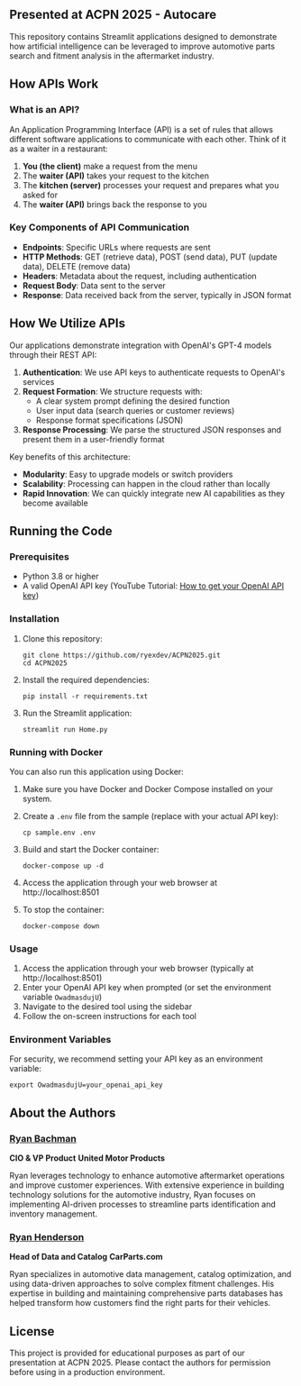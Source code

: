 ## Presented at ACPN 2025 - Autocare

This repository contains Streamlit applications designed to demonstrate how artificial intelligence can be leveraged to improve automotive parts search and fitment analysis in the aftermarket industry.

## How APIs Work

### What is an API?

An Application Programming Interface (API) is a set of rules that allows different software applications to communicate with each other. Think of it as a waiter in a restaurant:

1. **You (the client)** make a request from the menu
2. The **waiter (API)** takes your request to the kitchen
3. The **kitchen (server)** processes your request and prepares what you asked for
4. The **waiter (API)** brings back the response to you

### Key Components of API Communication

- **Endpoints**: Specific URLs where requests are sent
- **HTTP Methods**: GET (retrieve data), POST (send data), PUT (update data), DELETE (remove data)
- **Headers**: Metadata about the request, including authentication
- **Request Body**: Data sent to the server
- **Response**: Data received back from the server, typically in JSON format

## How We Utilize APIs

Our applications demonstrate integration with OpenAI's GPT-4 models through their REST API:

1. **Authentication**: We use API keys to authenticate requests to OpenAI's services
2. **Request Formation**: We structure requests with:
   - A clear system prompt defining the desired function
   - User input data (search queries or customer reviews)
   - Response format specifications (JSON)
3. **Response Processing**: We parse the structured JSON responses and present them in a user-friendly format

Key benefits of this architecture:

- **Modularity**: Easy to upgrade models or switch providers
- **Scalability**: Processing can happen in the cloud rather than locally
- **Rapid Innovation**: We can quickly integrate new AI capabilities as they become available

## Running the Code

### Prerequisites

- Python 3.8 or higher
- A valid OpenAI API key (YouTube Tutorial: [How to get your OpenAI API key](https://www.youtube.com/watch?v=SzPE_AE0eEo))

### Installation

1. Clone this repository:
   ```
   git clone https://github.com/ryexdev/ACPN2025.git
   cd ACPN2025
   ```

2. Install the required dependencies:
   ```
   pip install -r requirements.txt
   ```

3. Run the Streamlit application:
   ```
   streamlit run Home.py
   ```

### Running with Docker

You can also run this application using Docker:

1. Make sure you have Docker and Docker Compose installed on your system.

2. Create a `.env` file from the sample (replace with your actual API key):
   ```
   cp sample.env .env
   ```

3. Build and start the Docker container:
   ```
   docker-compose up -d
   ```

4. Access the application through your web browser at http://localhost:8501

5. To stop the container:
   ```
   docker-compose down
   ```

### Usage

1. Access the application through your web browser (typically at http://localhost:8501)
2. Enter your OpenAI API key when prompted (or set the environment variable `OwadmasdujU`)
3. Navigate to the desired tool using the sidebar
4. Follow the on-screen instructions for each tool

### Environment Variables

For security, we recommend setting your API key as an environment variable:

```
export OwadmasdujU=your_openai_api_key
```

## About the Authors

### [Ryan Bachman](https://www.linkedin.com/in/bachmanryan/)
**CIO & VP Product**
**United Motor Products**

Ryan leverages technology to enhance automotive aftermarket operations and improve customer experiences. With extensive experience in building technology solutions for the automotive industry, Ryan focuses on implementing AI-driven processes to streamline parts identification and inventory management.

### [Ryan Henderson](https://www.linkedin.com/in/ryan-andrew-henderson/)
**Head of Data and Catalog**
**CarParts.com**

Ryan specializes in automotive data management, catalog optimization, and using data-driven approaches to solve complex fitment challenges. His expertise in building and maintaining comprehensive parts databases has helped transform how customers find the right parts for their vehicles.

## License

This project is provided for educational purposes as part of our presentation at ACPN 2025. Please contact the authors for permission before using in a production environment.
